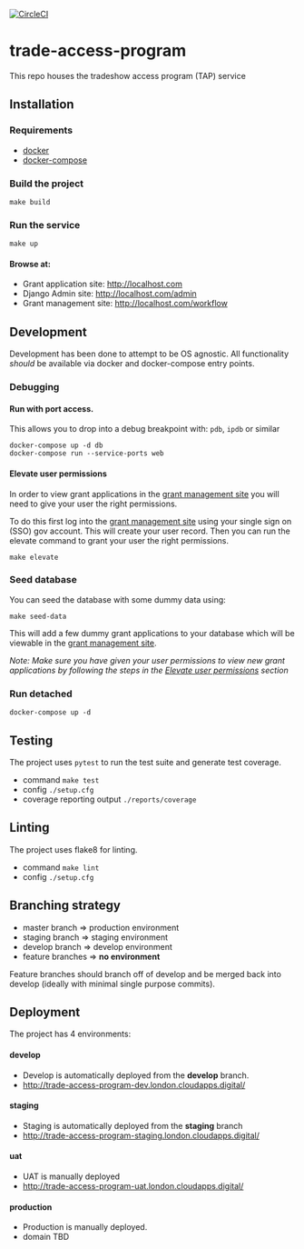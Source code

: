 [![CircleCI](https://circleci.com/gh/uktrade/trade-access-program/tree/master.svg?style=shield)](https://circleci.com/gh/uktrade/trade-access-program/tree/master)

# trade-access-program
This repo houses the tradeshow access program (TAP) service

## Installation

### Requirements
 - [docker](https://hub.docker.com/editions/community/docker-ce-desktop-mac)
 - [docker-compose](https://hub.docker.com/editions/community/docker-ce-desktop-mac)

### Build the project
```
make build
```

### Run the service
```
make up
```

#### Browse at:
- Grant application site: http://localhost.com
- Django Admin site: http://localhost.com/admin
- Grant management site: http://localhost.com/workflow

## Development
Development has been done to attempt to be OS agnostic. All functionality _should_ be 
available via docker and docker-compose entry points.

### Debugging
#### Run with port access.
This allows you to drop into a debug breakpoint with: `pdb`, `ipdb` or similar
```
docker-compose up -d db
docker-compose run --service-ports web
```   

#### Elevate user permissions
In order to view grant applications in the [grant management site](http://localhost.com/workflow) you will need to 
give your user the right permissions. 

To do this first log into the [grant management site](http://localhost.com/workflow) 
using your single sign on (SSO) gov account. This will create your user record. Then you 
can run the elevate command to grant your user the right permissions. 
```
make elevate
```

### Seed database
You can seed the database with some dummy data using:
```
make seed-data
``` 

This will add a few dummy grant applications to your database which will be viewable in the
[grant management site](http://localhost.com/workflow). 

_Note: Make sure you have given your user permissions to view new grant applications by following 
the steps in the [Elevate user permissions](#elevate-user-permissions) section_  

### Run detached
```
docker-compose up -d
```

## Testing
The project uses `pytest` to run the test suite and generate test coverage.
 - command `make test`
 - config `./setup.cfg`
 - coverage reporting output `./reports/coverage` 

## Linting
The project uses flake8 for linting.
 - command `make lint`
 - config `./setup.cfg`
 
## Branching strategy
 - master branch => production environment
 - staging branch => staging environment
 - develop branch => develop environment
 - feature branches => **no environment**
 
Feature branches should branch off of develop and be merged back into develop (ideally with 
minimal single purpose commits).
 
## Deployment
The project has 4 environments:

#### develop
- Develop is automatically deployed from the **develop** branch.
- http://trade-access-program-dev.london.cloudapps.digital/

#### staging
- Staging is automatically deployed from the **staging** branch
- http://trade-access-program-staging.london.cloudapps.digital/
    
#### uat 
- UAT is manually deployed
- http://trade-access-program-uat.london.cloudapps.digital/
    
#### production 
- Production is manually deployed. 
- domain TBD
 